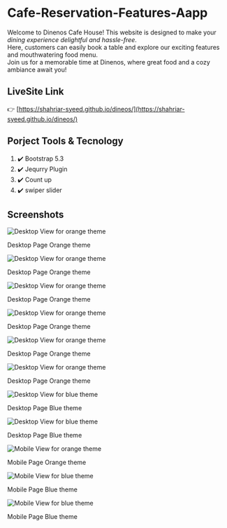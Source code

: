 # Cafe-Reservation-Features-Aapp

<p>
  Welcome to Dinenos Cafe House! This website is designed to make your <em>dining experience delightful and hassle-free</em>. <br>
  Here, customers can easily book a table and explore our exciting features and mouthwatering food menu. <br>
  Join us for a memorable time at Dinenos, where great food and a cozy ambiance await you!
</p>

## LiveSite Link

👉 [https://shahriar-syeed.github.io/dineos/](https://shahriar-syeed.github.io/dineos/)

## Porject Tools & Tecnology

<ol type="none">
  <li>  
  ✔️  Bootstrap 5.3
  </li>
  <li>  
  ✔️ Jequrry Plugin
  </li>
  <li>  
  ✔️ Count up
  </li>
  <li>  
  ✔️ swiper slider 
  </li>
</ol>

## Screenshots

  ![Desktop View for orange theme](https://github.com/Shahriar-Syeed/dineos/blob/main/img/screenshot/desktop_1_orange.png)
  
  <caption>Desktop Page Orange theme</caption>
  
  ![Desktop View for orange theme](https://github.com/Shahriar-Syeed/dineos/blob/main/img/screenshot/desktop_2_orange.png)
  
  <caption>Desktop Page Orange theme</caption>
  
  ![Desktop View for orange theme](https://github.com/Shahriar-Syeed/dineos/blob/main/img/screenshot/desktop_3_orange.png)
  
  <caption>Desktop Page Orange theme</caption>
  
  ![Desktop View for orange theme](https://github.com/Shahriar-Syeed/dineos/blob/main/img/screenshot/desktop_4_orange.png)
  
  <caption>Desktop Page Orange theme</caption>
  
  ![Desktop View for orange theme](https://github.com/Shahriar-Syeed/dineos/blob/main/img/screenshot/desktop_5_orange.png)
  
  <caption>Desktop Page Orange theme</caption>
  
  ![Desktop View for orange theme](https://github.com/Shahriar-Syeed/dineos/blob/main/img/screenshot/desktop_6_orange.png)
  
  <caption>Desktop Page Orange theme</caption>
  
  ![Desktop View for blue theme](https://github.com/Shahriar-Syeed/dineos/blob/main/img/screenshot/desktop_1_blue.png)
  
  <caption>Desktop Page Blue theme</caption>
  
  ![Desktop View for blue theme](https://github.com/Shahriar-Syeed/dineos/blob/main/img/screenshot/desktop-2-blue.png)
  
  <caption>Desktop Page Blue theme</caption>
  
  ![Mobile View for orange theme](https://github.com/Shahriar-Syeed/dineos/blob/main/img/screenshot/mobile_1_orange.png)
  
  <caption>Mobile Page Orange theme</caption>
  
  ![Mobile View for blue theme](https://github.com/Shahriar-Syeed/dineos/blob/main/img/screenshot/mobile_1_blue.png)
  
  <caption>Mobile Page Blue theme</caption>
  
  ![Mobile View for blue theme](https://github.com/Shahriar-Syeed/dineos/blob/main/img/screenshot/mobile_2_blue.png)
  
  <caption>Mobile Page Blue theme</caption>
